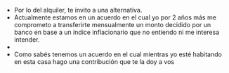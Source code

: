 - Por lo del alquiler, te invito a una alternativa.
- Actualmente estamos en un acuerdo en el cual yo por 2 años más me comprometo a transferirte mensualmente un monto decidido por un banco en base a un indice inflacionario que no entiendo ni me interesa intender.
-
- Como sabés tenemos un acuerdo en el cual mientras yo esté habitando en esta casa hago una contribución que te la doy a vos